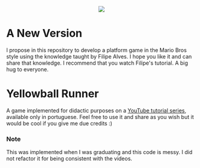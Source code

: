 <p align="center">
  <a href="https://filipealvesdef.github.io/yellowball-game-yt/index.html">
    <img src="https://github.com/filipealvesdef/yellowball-game-yt/blob/master/yellowball-preview.gif?raw=true">
  </a>
</p>

# A New Version

I propose in this repository to develop a platform game in the Mario Bros style using the knowledge taught by Filipe Alves. I hope you like it and can share that knowledge. I recommend that you watch Filipe's tutorial.
A big hug to everyone.

# Yellowball Runner

A game implemented for didactic purposes on a [YouTube tutorial series](https://www.youtube.com/watch?v=z3r8up9cz3w&list=PL1EkVGo1AQ0Hsqhvjm4khfp6innDjpj9J), available only in portuguese.
Feel free to use it and share as you wish but it would be cool if you give me due credits :)

### Note
This was implemented when I was graduating and this code is messy. I did not refactor it for being consistent with the videos.

